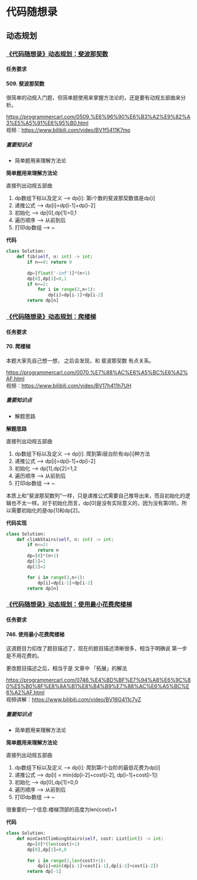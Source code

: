 # 代码随想录
## 动态规划
### [《代码随想录》动态规划：斐波那契数](https://notes.kamacoder.com/questions/502062)
#### 任务要求
#### 509. 斐波那契数


很简单的动规入门题，但简单题使用来掌握方法论的，还是要有动规五部曲来分析。

https://programmercarl.com/0509.%E6%96%90%E6%B3%A2%E9%82%A3%E5%A5%91%E6%95%B0.html   
视频：https://www.bilibili.com/video/BV1f5411K7mo

##### 重要知识点
- 简单题用来理解方法论



**简单题用来理解方法论**

直接列出动规五部曲
1. dp数组下标以及定义 --> dp[i]: 第i个数的斐波那契数值是dp[i]
2. 递推公式 --> dp[i]=dp[i-1]+dp[i-2]
3. 初始化 --> dp[0],dp[1]=0,1
4. 遍历顺序 --> 从前到后
5. 打印dp数组 --> ~


**代码**
```Python 
class Solution:
    def fib(self, n: int) -> int:
        if n==0: return 0
        
        dp=[float('-inf')]*(n+1)
        dp[0],dp[1]=0,1
        if n>=2:
            for i in range(2,n+1):
                dp[i]=dp[i-1]+dp[i-2]
        return dp[n]
```
### [《代码随想录》动态规划：爬楼梯](https://notes.kamacoder.com/questions/502063)
#### 任务要求
#### 70. 爬楼梯


本题大家先自己想一想， 之后会发现，和 斐波那契数 有点关系。

https://programmercarl.com/0070.%E7%88%AC%E6%A5%BC%E6%A2%AF.html   
视频：https://www.bilibili.com/video/BV17h411h7UH

##### 重要知识点
- 解题思路



**解题思路**

直接列出动规五部曲
1. dp数组下标以及定义 --> dp[i]: 爬到第i层台阶有dp[i]种方法
2. 递推公式 --> dp[i]=dp[i-1]+dp[i-2]
3. 初始化 --> dp[1],dp[2]=1,2
4. 遍历顺序 --> 从前到后
5. 打印dp数组 --> ~


本质上和“斐波那契数列”一样，只是递推公式需要自己推导出来，而且初始化的逻辑也不太一样。对于初始化而言，dp[0]是没有实际意义的，因为没有第0阶。所以需要初始化的是dp[1]和dp[2]。



**代码实现**
```Python 
class Solution:
    def climbStairs(self, n: int) -> int:
        if n<=2:
            return n
        dp=[0]*(n+1)
        dp[1]=1
        dp[2]=2

        for i in range(3,n+1):
            dp[i]=dp[i-1]+dp[i-2]
        return dp[n]
```
### [《代码随想录》动态规划：使用最小花费爬楼梯](https://notes.kamacoder.com/questions/502064)
#### 任务要求
#### 746. 使用最小花费爬楼梯


这道题目力扣改了题目描述了，现在的题目描述清晰很多，相当于明确说 第一步是不用花费的。 

更改题目描述之后，相当于是 文章中 「拓展」的解法 

https://programmercarl.com/0746.%E4%BD%BF%E7%94%A8%E6%9C%80%E5%B0%8F%E8%8A%B1%E8%B4%B9%E7%88%AC%E6%A5%BC%E6%A2%AF.html    
视频讲解：https://www.bilibili.com/video/BV16G411c7yZ

##### 重要知识点
- 简单题用来理解方法论



**简单题用来理解方法论**

直接列出动规五部曲
1. dp数组下标以及定义 --> dp[i]: 爬到第i个台阶的最低花费为dp[i]
2. 递推公式 --> dp[i] = min(dp[i-2]+cost[i-2], dp[i-1]+cost[i-1])
3. 初始化 --> dp[0],dp[1]=0,0
4. 遍历顺序 --> 从前到后
5. 打印dp数组 --> ~

很重要的一个信息:楼梯顶部的高度为len(cost)+1


**代码**
```Python 
class Solution:
    def minCostClimbingStairs(self, cost: List[int]) -> int:
        dp=[0]*(len(cost)+1)
        dp[0],dp[1]=0,0
        
        for i in range(2,len(cost)+1):
            dp[i]=min(dp[i-1]+cost[i-1],dp[i-2]+cost[i-2])
        return dp[-1]
```